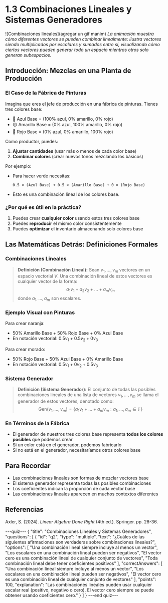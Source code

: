 # 1.3 Combinaciones Lineales y Sistemas Generadores

![Combinaciones lineales](agregar un gif manim)
*La animación muestra cómo diferentes vectores se pueden combinar linealmente: ilustra vectores siendo multiplicados por escalares y sumados entre sí, visualizando cómo ciertos vectores pueden generar todo un espacio mientras otros solo generan subespacios.*

## Introducción: Mezclas en una Planta de Producción

### El Caso de la Fábrica de Pinturas

Imagina que eres el jefe de producción en una fábrica de pinturas. Tienes tres colores base:
- 🔵 Azul Base = (100% azul, 0% amarillo, 0% rojo)
- 🟡 Amarillo Base = (0% azul, 100% amarillo, 0% rojo)
- 🔴 Rojo Base = (0% azul, 0% amarillo, 100% rojo)

Como productor, puedes:
1. **Ajustar cantidades** (usar más o menos de cada color base)
2. **Combinar colores** (crear nuevos tonos mezclando los básicos)

Por ejemplo:
- Para hacer verde necesitas:
  ```
  0.5 × (Azul Base) + 0.5 × (Amarillo Base) + 0 × (Rojo Base)
  ```
- Esto es una combinación lineal de los colores base.

### ¿Por qué es útil en la práctica?
1. Puedes crear **cualquier color** usando estos tres colores base
2. Puedes **reproducir** el mismo color consistentemente
3. Puedes **optimizar** el inventario almacenando solo colores base

## Las Matemáticas Detrás: Definiciones Formales

### Combinaciones Lineales

> **Definición (Combinación Lineal):** Sean $v_1,...,v_m$ vectores en un espacio vectorial $V$. Una combinación lineal de estos vectores es cualquier vector de la forma:
> $$a_1v_1 + a_2v_2 + ... + a_mv_m$$
> donde $a_1,...,a_m$ son escalares.

### Ejemplo Visual con Pinturas

Para crear naranja:
- 50% Amarillo Base + 50% Rojo Base + 0% Azul Base
- En notación vectorial: $0.5v_1 + 0.5v_2 + 0v_3$

Para crear morado:
- 50% Rojo Base + 50% Azul Base + 0% Amarillo Base
- En notación vectorial: $0.5v_1 + 0v_2 + 0.5v_3$

### Sistema Generador

> **Definición (Sistema Generador):** El conjunto de todas las posibles combinaciones lineales de una lista de vectores $v_1,...,v_m$ se llama el generador de estos vectores, denotado como:
> $$\text{Gen}(v_1,...,v_m) = \{a_1v_1 + ... + a_mv_m : a_1,...,a_m \in \mathbb{F}\}$$

### En Términos de la Fábrica
- El generador de nuestros tres colores base representa **todos los colores posibles** que podemos crear
- Si un color está en el generador, podemos fabricarlo
- Si no está en el generador, necesitaríamos otros colores base

## Para Recordar
- Las combinaciones lineales son formas de mezclar vectores base
- El sistema generador representa todas las posibles combinaciones
- Los coeficientes indican la proporción de cada vector base
- Las combinaciones lineales aparecen en muchos contextos diferentes

## Referencias
Axler, S. (2024). *Linear Algebra Done Right* (4th ed.). Springer. pp. 28-36.

---quiz---
{
"title": "Combinaciones Lineales y Sistemas Generadores",
"questions": [
{
"id": "q2",
"type": "multiple",
"text": "¿Cuáles de las siguientes afirmaciones son verdaderas sobre combinaciones lineales?",
"options": [
"Una combinación lineal siempre incluye al menos un vector",
"Los escalares en una combinación lineal pueden ser negativos",
"El vector cero es una combinación lineal de cualquier conjunto de vectores",
"Toda combinación lineal debe tener coeficientes positivos"
],
"correctAnswers": [
"Una combinación lineal siempre incluye al menos un vector",
"Los escalares en una combinación lineal pueden ser negativos",
"El vector cero es una combinación lineal de cualquier conjunto de vectores"
],
"points": 100,
"explanation": "Las combinaciones lineales pueden usar cualquier escalar real (positivo, negativo o cero). El vector cero siempre se puede obtener usando coeficientes cero."
}
]
}
---end quiz---